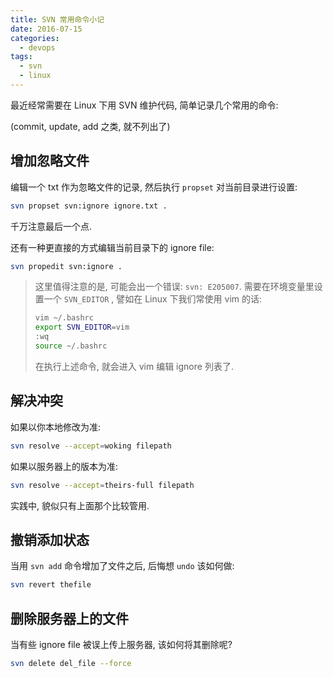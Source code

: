 ```yaml
---
title: SVN 常用命令小记
date: 2016-07-15
categories:
  - devops
tags:
  - svn
  - linux
---
```


最近经常需要在 Linux 下用 SVN 维护代码, 简单记录几个常用的命令:

(commit, update, add 之类, 就不列出了)

## 增加忽略文件

编辑一个 txt 作为忽略文件的记录, 然后执行 `propset` 对当前目录进行设置:

```sh
svn propset svn:ignore ignore.txt .
```

千万注意最后一个点.

还有一种更直接的方式编辑当前目录下的 ignore file:

```sh
svn propedit svn:ignore .
```

> 这里值得注意的是, 可能会出一个错误: `svn: E205007`. 需要在环境变量里设置一个 `SVN_EDITOR` , 譬如在 Linux 下我们常使用 vim 的话:
>
> ```sh
> vim ~/.bashrc
> export SVN_EDITOR=vim
> :wq
> source ~/.bashrc
> ```
>
> 在执行上述命令, 就会进入 vim 编辑 ignore 列表了.

## 解决冲突

如果以你本地修改为准:

```sh
svn resolve --accept=woking filepath
```

如果以服务器上的版本为准:

```sh
svn resolve --accept=theirs-full filepath
```

实践中, 貌似只有上面那个比较管用.

## 撤销添加状态

当用 `svn add` 命令增加了文件之后, 后悔想 `undo` 该如何做:

```sh
svn revert thefile
```

## 删除服务器上的文件

当有些 ignore file 被误上传上服务器, 该如何将其删除呢?

```sh
svn delete del_file --force
```
